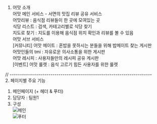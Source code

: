 1. 어맛 소개 <br>
어맛 메인 서비스 - 서면의 맛집 리뷰 공유 서비스 <br>
                   어맛리뷰 : 음식점 리뷰들이 한 곳에 모여있는 곳 <br>
                   식당 리스트 : 검색, 카테고리별로 식당 찾기 <br>
                   지도로 찾기 : 지도를 이용해 음식점 위치 확인과 리뷰를 볼 수 있음 <br>
어맛 서브 서비스 <br>
[커뮤니티] 어맛 메이트 : 혼밥을 못하시는 분들을 위해 밥메이트 찾는 게시판 <br> 
           어맛인들의 tmi : 자유로운 의사소통을 위한 게시판 <br>
           어맛 레시피 : 사용자들만의 레시피 공유 게시판 <br>
[이벤트]   어맛 룰렛 : 음식 고르기 힘든 사용자를 위한 룰렛 <br>

// ---------------------------------------------------------------------- <br>
2. 페이지별 주요 기능 <br>

  1) 메인페이지 (+ 헤더 & 푸터) <br>
  2) 담당자 : 팀원1 <br>
  3) 구성 <br>
![메인](https://user-images.githubusercontent.com/107300167/192664111-77ed11f3-415f-47d6-957f-8edd272d4169.jpg) <br>
![푸터](https://user-images.githubusercontent.com/107300167/192664141-b2ec6283-f700-4a89-9a0f-bd9faba32b99.jpg) <br>
